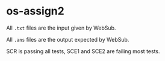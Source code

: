 # os-assign2

All `.txt` files are the input given by WebSub.

All `.ans` files are the output expected by WebSub.

SCR is passing all tests, SCE1 and SCE2 are failing most tests.
